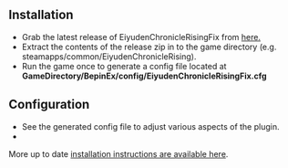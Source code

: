 ## Installation
- Grab the latest release of EiyudenChronicleRisingFix from [here.](https://github.com/Lyall/EiyudenChronicleRisingFix/releases)
- Extract the contents of the release zip in to the game directory (e.g. steamapps/common/EiyudenChronicleRising).
- Run the game once to generate a config file located at **GameDirectory/BepinEx/config/EiyudenChronicleRisingFix.cfg**

## Configuration
- See the generated config file to adjust various aspects of the plugin.
- 
More up to date [installation instructions are available here](https://github.com/Lyall/EiyudenChronicleRisingFix#installation).
